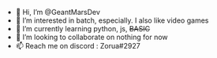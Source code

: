 - 👋 Hi, I’m @GeantMarsDev
- 👀 I’m interested in batch, especially. I also like video games
- 🌱 I’m currently learning python, js, ~~BASIC~~
- 💞️ I’m looking to collaborate on nothing for now
- 📫 Reach me on discord : Zorua#2927

<!---
GeantMarsDev/GeantMarsDev is a ✨ special ✨ repository because its `README.md` (this file) appears on your GitHub profile.
You can click the Preview link to take a look at your changes.
--->
